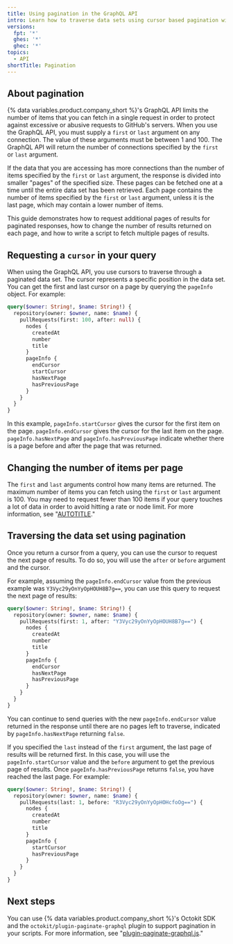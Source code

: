 ```yaml
---
title: Using pagination in the GraphQL API
intro: Learn how to traverse data sets using cursor based pagination with the GraphQL API.
versions:
  fpt: '*'
  ghes: '*'
  ghec: '*'
topics:
  - API
shortTitle: Pagination
---
```


## About pagination

{% data variables.product.company_short %}'s GraphQL API limits the number of items that you can fetch in a single request in order to protect against excessive or abusive requests to GitHub's servers. When you use the GraphQL API, you must supply a `first` or `last` argument on any connection. The value of these arguments must be between 1 and 100. The GraphQL API will return the number of connections specified by the `first` or `last` argument.

If the data that you are accessing has more connections than the number of items specified by the `first` or `last` argument, the response is divided into smaller "pages" of the specified size. These pages can be fetched one at a time until the entire data set has been retrieved. Each page contains the number of items specified by the `first` or `last` argument, unless it is the last page, which may contain a lower number of items.

This guide demonstrates how to request additional pages of results for paginated responses, how to change the number of results returned on each page, and how to write a script to fetch multiple pages of results.

## Requesting a `cursor` in your query

When using the GraphQL API, you use cursors to traverse through a paginated data set. The cursor represents a specific position in the data set. You can get the first and last cursor on a page by querying the `pageInfo` object. For example:

```graphql
query($owner: String!, $name: String!) {
  repository(owner: $owner, name: $name) {
    pullRequests(first: 100, after: null) {
      nodes {
        createdAt
        number
        title
      }
      pageInfo {
        endCursor
        startCursor
        hasNextPage
        hasPreviousPage
      }
    }
  }
}
```

In this example, `pageInfo.startCursor` gives the cursor for the first item on the page. `pageInfo.endCursor` gives the cursor for the last item on the page. `pageInfo.hasNextPage` and `pageInfo.hasPreviousPage` indicate whether there is a page before and after the page that was returned.

## Changing the number of items per page

The `first` and `last` arguments control how many items are returned. The maximum number of items you can fetch using the `first` or `last` argument is 100. You may need to request fewer than 100 items if your query touches a lot of data in order to avoid hitting a rate or node limit. For more information, see "[AUTOTITLE](/graphql/overview/rate-limits-and-node-limits-for-the-graphql-api)."

## Traversing the data set using pagination

Once you return a cursor from a query, you can use the cursor to request the next page of results. To do so, you will use the `after` or `before` argument and the cursor.

For example, assuming the `pageInfo.endCursor` value from the previous example was `Y3Vyc29yOnYyOpHOUH8B7g==`, you can use this query to request the next page of results:

```graphql
query($owner: String!, $name: String!) {
  repository(owner: $owner, name: $name) {
    pullRequests(first: 1, after: "Y3Vyc29yOnYyOpHOUH8B7g==") {
      nodes {
        createdAt
        number
        title
      }
      pageInfo {
        endCursor
        hasNextPage
        hasPreviousPage
      }
    }
  }
}
```

You can continue to send queries with the new `pageInfo.endCursor` value returned in the response until there are no pages left to traverse, indicated by `pageInfo.hasNextPage` returning `false`.

If you specified the `last` instead of the `first` argument, the last page of results will be returned first. In this case, you will use the `pageInfo.startCursor` value and the `before` argument to get the previous page of results. Once `pageInfo.hasPreviousPage` returns `false`, you have reached the last page. For example:

```graphql
query($owner: String!, $name: String!) {
  repository(owner: $owner, name: $name) {
    pullRequests(last: 1, before: "R3Vyc29yOnYyOpHOHcfoOg==") {
      nodes {
        createdAt
        number
        title
      }
      pageInfo {
        startCursor
        hasPreviousPage
      }
    }
  }
}
```

## Next steps

You can use {% data variables.product.company_short %}'s Octokit SDK and the `octokit/plugin-paginate-graphql` plugin to support pagination in your scripts. For more information, see "[plugin-paginate-graphql.js](https://github.com/octokit/plugin-paginate-graphql.js)."
